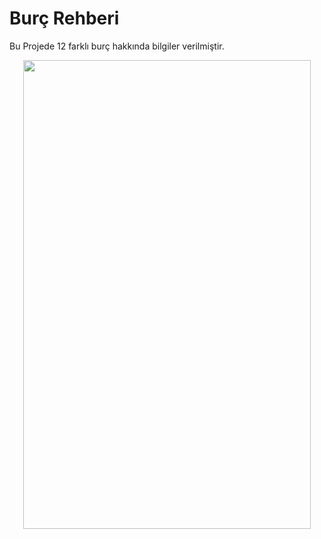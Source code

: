 # Burç Rehberi
Bu Projede 12 farklı burç hakkında bilgiler verilmiştir.

<p align="center">
  <img width="460" height="750" src="https://github.com/ferhadus/Burc-Rehberi/blob/master/myapp.gif">
</p>
